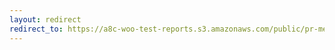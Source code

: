 ```yaml
---
layout: redirect
redirect_to: https://a8c-woo-test-reports.s3.amazonaws.com/public/pr-merge/37442/api/index.html
---
```

